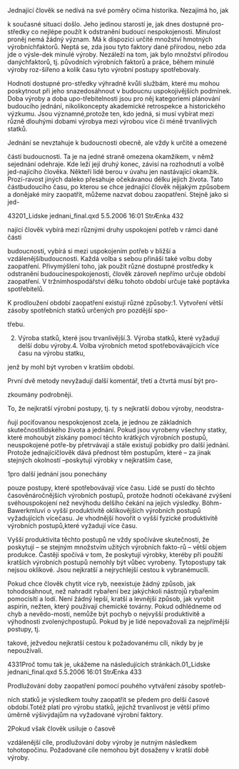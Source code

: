 
Jednající člověk se nedívá na své poměry očima historika. Nezajímá ho, jak

k současné situaci došlo. Jeho jedinou starostí je, jak dnes dostupné pro-středky co nejlépe použít k odstranění budoucí nespokojenosti. Minulost proněj nemá žádný význam. Má k dispozici určité množství hmotných výrobníchfaktorů. Neptá se, zda jsou tyto faktory dané přírodou, nebo zda jde o výsle-dek minulé výroby. Nezáleží na tom, jak bylo množství přírodou danýchfaktorů, tj. původních výrobních faktorů a práce, během minulé výroby roz-šířeno a kolik času tyto výrobní postupy spotřebovaly.

Hodnotí dostupné pro-středky výhradně kvůli službám, které mu mohou poskytnout při jeho snazedosáhnout v budoucnu uspokojivějších podmínek. Doba výroby a doba upo-třebitelnosti jsou pro něj kategoriemi plánování budoucího jednání, nikolikoncepty akademické retrospekce a historického výzkumu. Jsou významné,protože ten, kdo jedná, si musí vybírat mezi různě dlouhými dobami výrobya mezi výrobou více či méně trvanlivých statků.

Jednání se nevztahuje k budoucnosti obecně, ale vždy k určité a omezené

části budoucnosti. Ta je na jedné straně omezena okamžikem, v němž sejednání odehraje. Kde leží její druhý konec, závisí na rozhodnutí a volbě jed-najícího člověka. Někteří lidé berou v úvahu jen nastávající okamžik. Prozí-ravost jiných daleko přesahuje očekávanou délku jejich života. Tato částbudoucího času, po kterou se chce jednající člověk nějakým způsobem a donějaké míry zaopatřit, můžeme nazvat dobou zaopatření. Stejně jako si jed-

43201_Lidske jednani_final.qxd 5.5.2006 16:01 StrÆnka 432

nající člověk vybírá mezi různými druhy uspokojení potřeb v rámci dané části

budoucnosti, vybírá si mezi uspokojením potřeb v bližší a vzdálenějšíbudoucnosti. Každá volba s sebou přináší také volbu doby zaopatření. Přivymýšlení toho, jak použít různé dostupné prostředky k odstranění budoucínespokojenosti, člověk zároveň nepřímo určuje období zaopatření. V tržnímhospodářství délku tohoto období určuje také poptávka spotřebitelů.

K prodloužení období zaopatření existují různé způsoby:1. Vytvoření větší zásoby spotřebních statků určených pro pozdější spo-

třebu.

2. Výroba statků, které jsou trvanlivější.3. Výroba statků, které vyžadují delší dobu výroby.4. Volba výrobních metod spotřebovávajících více času na výrobu statku,

jenž by mohl být vyroben v kratším období.

První dvě metody nevyžadují další komentář, třetí a čtvrtá musí být pro-

zkoumány podrobněji.

To, že nejkratší výrobní postupy, tj. ty s nejkratší dobou výroby, neodstra-

ňují pociťovanou nespokojenost zcela, je jednou ze základních skutečnostílidského života a jednání. Pokud jsou vyrobeny všechny statky, které mohoubýt získány pomocí těchto krátkých výrobních postupů, neuspokojené potře-by přetrvávají a stále existují pobídky pro další jednání. Protože jednajícíčlověk dává přednost těm postupům, které – za jinak stejných okolností –poskytují výrobky v nejkratším čase,

1pro další jednání jsou ponechány

pouze postupy, které spotřebovávají více času. Lidé se pustí do těchto časověnáročnějších výrobních postupů, protože hodnotí očekávané zvýšení svéhouspokojení než nevýhodu delšího čekání na jejich výsledky. Böhm-Bawerkmluví o vyšší produktivitě oklikovějších výrobních postupů vyžadujících vícečasu. Je vhodnější hovořit o vyšší fyzické produktivitě výrobních postupů,které vyžadují více času.

Vyšší produktivita těchto postupů ne vždy spočíváve skutečnosti, že poskytují – se stejným množstvím užitých výrobních fakto-rů – větší objem produkce. Častěji spočívá v tom, že poskytují výrobky, kteréby při použití kratších výrobních postupů nemohly být vůbec vyrobeny. Tytopostupy tak nejsou oklikové. Jsou nejkratší a nejrychlejší cestou k vybranémucíli.

Pokud chce člověk chytit více ryb, neexistuje žádný způsob, jak tohodosáhnout, než nahradit rybaření bez jakýchkoli nástrojů rybařením pomocísítí a lodí. Není žádný lepší, kratší a levnější způsob, jak vyrobit aspirin, nežten, který používají chemické továrny. Pokud odhlédneme od chyb a nevědo-mosti, nemůže být pochyb o nejvyšší produktivitě a výhodnosti zvolenýchpostupů. Pokud by je lidé nepovažovali za nejpřímější postupy, tj.

takové, ježvedou nejkratší cestou k požadovanému cíli, nikdy by je nepoužívali.

4331Proč tomu tak je, ukážeme na následujících stránkách.01_Lidske jednani_final.qxd 5.5.2006 16:01 StrÆnka 433

Prodlužování doby zaopatření pomocí pouhého vytváření zásoby spotřeb-

ních statků je výsledkem touhy zaopatřit se předem pro delší časové období.Totéž platí pro výrobu statků, jejichž trvanlivost je větší přímo úměrně výšivýdajům na vyžadované výrobní faktory.

2Pokud však člověk usiluje o časově

vzdálenější cíle, prodlužování doby výroby je nutným následkem tohotopočinu. Požadované cíle nemohou být dosaženy v kratší době výroby.

